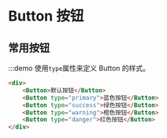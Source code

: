 <script>
    export default {
        methods: {
            test () {
                alert('test')
            }
        }
    }
</script>

# Button 按钮
## 常用按钮
:::demo 使用`type`属性来定义 Button 的样式。
```html
<div>
    <Button>默认按钮</Button>
    <Button type="primary">蓝色按钮</Button>
    <Button type="success">绿色按钮</Button>
    <Button type="warning">橙色按钮</Button>
    <Button type="danger">红色按钮</Button>
</div>
```